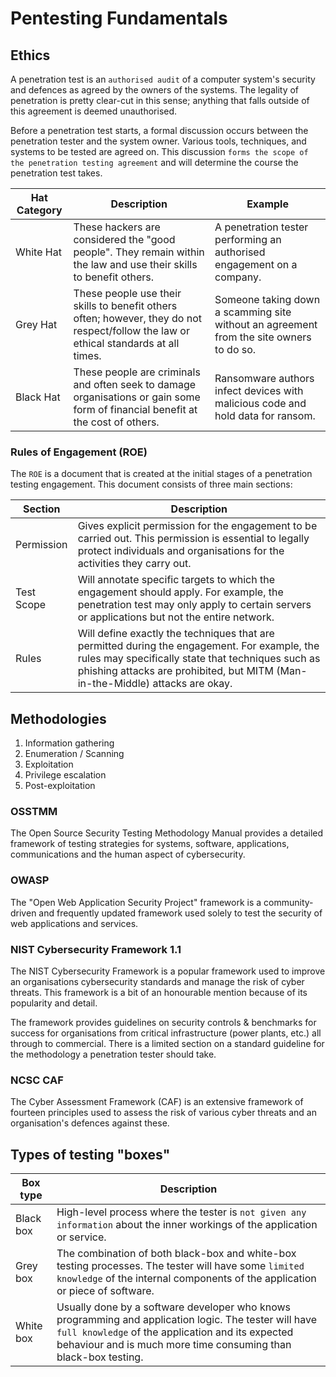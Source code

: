 # Pentesting Fundamentals
## Ethics
A penetration test is an `authorised audit` of a computer system's security and defences as agreed by the owners of the systems. The legality of penetration is pretty clear-cut in this sense; anything that falls outside of this agreement is deemed unauthorised.

Before a penetration test starts, a formal discussion occurs between the penetration tester and the system owner. Various tools, techniques, and systems to be tested are agreed on. This discussion `forms the scope of the penetration testing agreement` and will determine the course the penetration test takes.

| Hat Category | Description | Example |
|-|-|-|
| White Hat |	These hackers are considered the "good people". They remain within the law and use their skills to benefit others. | A penetration tester performing an authorised engagement on a company. |
| Grey Hat |	These people use their skills to benefit others often; however, they do not respect/follow the law or ethical standards at all times. |	Someone taking down a scamming site without an agreement from the site owners to do so. |
| Black Hat |	These people are criminals and often seek to damage organisations or gain some form of financial benefit at the cost of others. | Ransomware authors infect devices with malicious code and hold data for ransom. |

### Rules of Engagement (ROE)
The `ROE` is a document that is created at the initial stages of a penetration testing engagement. This document consists of three main sections:

| Section | Description |
|-|-|
| Permission | Gives explicit permission for the engagement to be carried out. This permission is essential to legally protect individuals and organisations for the activities they carry out. |
| Test Scope | Will annotate specific targets to which the engagement should apply. For example, the penetration test may only apply to certain servers or applications but not the entire network. |
| Rules | Will define exactly the techniques that are permitted during the engagement. For example, the rules may specifically state that techniques such as phishing attacks are prohibited, but MITM (Man-in-the-Middle) attacks are okay. |

## Methodologies
1. Information gathering
2. Enumeration / Scanning
3. Exploitation
4. Privilege escalation
5. Post-exploitation

### OSSTMM
The Open Source Security Testing Methodology Manual provides a detailed framework of testing strategies for systems, software, applications, communications and the human aspect of cybersecurity.

### OWASP
The "Open Web Application Security Project" framework is a community-driven and frequently updated framework used solely to test the security of web applications and services.

### NIST Cybersecurity Framework 1.1
The NIST Cybersecurity Framework is a popular framework used to improve an organisations cybersecurity standards and manage the risk of cyber threats. This framework is a bit of an honourable mention because of its popularity and detail.

The framework provides guidelines on security controls & benchmarks for success for organisations from critical infrastructure (power plants, etc.) all through to commercial.  There is a limited section on a standard guideline for the methodology a penetration tester should take.

### NCSC CAF
The Cyber Assessment Framework (CAF) is an extensive framework of fourteen principles used to assess the risk of various cyber threats and an organisation's defences against these.

## Types of testing "boxes"
| Box type | Description |
|-|-|
| Black box | High-level process where the tester is `not given any information` about the inner workings of the application or service. |
| Grey box | The combination of both black-box and white-box testing processes. The tester will have some `limited knowledge` of the internal components of the application or piece of software. |
| White box | Usually done by a software developer who knows programming and application logic. The tester will have `full knowledge` of the application and its expected behaviour and is much more time consuming than black-box testing. |